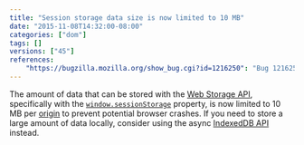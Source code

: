 ```yaml
---
title: "Session storage data size is now limited to 10 MB"
date: "2015-11-08T14:32:00-08:00"
categories: ["dom"]
tags: []
versions: ["45"]
references:
    "https://bugzilla.mozilla.org/show_bug.cgi?id=1216250": "Bug 1216250 - Limit amount of DOM Storage data stored by Session Restore"
---
```

The amount of data that can be stored with the [Web Storage API](https://developer.mozilla.org/en-US/docs/Web/API/Web_Storage_API), specifically with the [`window.sessionStorage`](https://developer.mozilla.org/en-US/docs/Web/API/Window/sessionStorage) property, is now limited to 10 MB per [origin](https://developer.mozilla.org/en-US/docs/Glossary/Origin) to prevent potential browser crashes. If you need to store a large amount of data locally, consider using the async [IndexedDB API](https://developer.mozilla.org/en-US/docs/Web/API/IndexedDB_API) instead.
